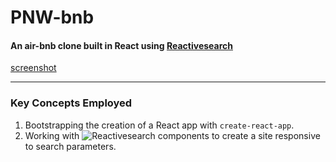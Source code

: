 # PNW-bnb

#### An air-bnb clone built in React using [Reactivesearch](https://opensource.appbase.io/reactivesearch/)

[screenshot](image/screenshot.png)

------------------------------------------------

### **Key Concepts Employed**

1. Bootstrapping the creation of a React app with `create-react-app`.
1. Working with ![Reactivesearch](https://opensource.appbase.io/reactivesearch/) components to create a site responsive to search parameters.